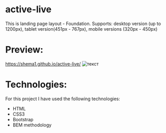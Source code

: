 # active-live
This is landing page layout - Foundation.
Supports: desktop version (up to 1200px), tablet version(451px - 767px), mobile versions (320px - 450px)

# Preview:
https://shema1.github.io/active-live/
![текст](https://ucfe5e0ae8ac71c9ac0296750c3a.previews.dropboxusercontent.com/p/thumb/AAnGUtoS6McD1wajH3GhRuYGzS4wzMjqGC8TeVv16IpABsctAv9Wsyu0PpST8nf_jBGWEpaZceVEsaECNmBPLkrmAWMA7KG3MzVuBM-tdcXkfA7On4z-Dc2ITpSVb-Oisk24axjjPP5OadvEHhnvZgntMocZxEe2Py5wxeO2eSIMugy0yV4ADx_i5NWCcJlVT4XjV_H04f23PKvY4Ob2aUZE55CuqVM2gc-02RpKv-Sypt_aMRzRBMtOD0540sLZVq15BY7bjJ_tQMYW2pZWu68_8boVmld-y-lWtc3bmt_3KHWKNnNUG4h4vrdL-Z47i5_SvDO4ymQ6ebQN3l6JFwRyYE1gu3-kvH4V3336H7zGlC825TWKmJj8CBZSfLw5WUsZNSkuVKSGKxnhZB87Tk-G/p.jpeg?fv_content=true&size_mode=5)
# Technologies:
For this project I have used the following technologies:
* HTML
* CSS3
* Bootstrap
* BEM methodology




